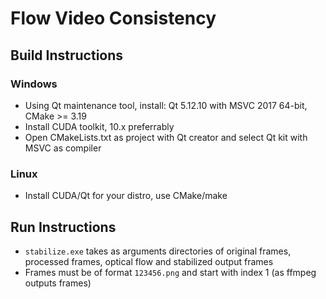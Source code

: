 # Flow Video Consistency #

## Build Instructions ##

### Windows ###

* Using Qt maintenance tool, install: Qt 5.12.10 with MSVC 2017 64-bit, CMake >= 3.19
* Install CUDA toolkit, 10.x preferrably
* Open CMakeLists.txt as project with Qt creator and select Qt kit with MSVC as compiler

### Linux ###

* Install CUDA/Qt for your distro, use CMake/make

## Run Instructions ##

* `stabilize.exe` takes as arguments directories of original frames, processed frames, optical flow and stabilized output frames
* Frames must be of format `123456.png` and start with index 1 (as ffmpeg outputs frames)
